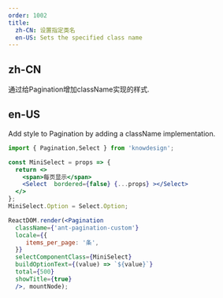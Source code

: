 ```yaml
---
order: 1002
title:
  zh-CN: 设置指定类名
  en-US: Sets the specified class name
---
```


## zh-CN

通过给Pagination增加className实现的样式.

## en-US

Add style to Pagination by adding a className implementation.

```jsx
import { Pagination,Select } from 'knowdesign';

const MiniSelect = props => {
  return <>
    <span>每页显示</span>
    <Select  bordered={false} {...props} ></Select>
  </>
};
MiniSelect.Option = Select.Option;

ReactDOM.render(<Pagination 
  className={'ant-pagination-custom'}
  locale={{
     items_per_page: '条',
  }}
  selectComponentClass={MiniSelect} 
  buildOptionText={(value) => `${value}`}
  total={500} 
  showTitle={true}
  />, mountNode);
```
